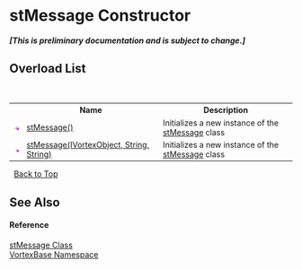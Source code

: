 # stMessage Constructor 
 _**\[This is preliminary documentation and is subject to change.\]**_


## Overload List
&nbsp;<table><tr><th></th><th>Name</th><th>Description</th></tr><tr><td>![Public method](media/pubmethod.gif "Public method")</td><td><a href="M_VortexBase_stMessage__ctor.md">stMessage()</a></td><td>
Initializes a new instance of the <a href="T_VortexBase_stMessage.md">stMessage</a> class</td></tr><tr><td>![Public method](media/pubmethod.gif "Public method")</td><td><a href="M_VortexBase_stMessage__ctor_1.md">stMessage(IVortexObject, String, String)</a></td><td>
Initializes a new instance of the <a href="T_VortexBase_stMessage.md">stMessage</a> class</td></tr></table>&nbsp;
<a href="#stmessage-constructor">Back to Top</a>

## See Also


#### Reference
<a href="T_VortexBase_stMessage.md">stMessage Class</a><br /><a href="N_VortexBase.md">VortexBase Namespace</a><br />
